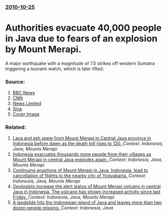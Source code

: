 ### [2010-10-25](/news/2010/10/25/index.md)

# Authorities evacuate 40,000 people in Java due to fears of an explosion by Mount Merapi. 

A major earthquake with a magnitude of 7.5 strikes off western Sumatra triggering a tsunami watch, which is later lifted.


### Source:

1. [BBC News](http://www.bbc.co.uk/news/world-europe-11621977)
2. [CNN](http://edition.cnn.com/2010/WORLD/asiapcf/10/25/indonesia.volcano.eruption/index.html?eref=edition)
3. [News Limited](http://www.news.com.au/national/aussie-swims-for-his-life-as-3m-tsunami-hits-mentawai-islands-after-indonesian-earthquake/story-e6frfkvr-1225943524571?referrer=email&source=eDM_newspulse&emcmp=Newspulse&emchn=Newsletter&emlist=Member)
4. [Sina](http://english.sina.com/world/2010/1025/345030.html)
4. [Cover Image](http://ichef.bbci.co.uk/news/1024/media/images/44536000/jpg/_44536487_breaking_splash_466x260.jpg)

### Related:

1. [Lava and ash spew from Mount Merapi in Central Java province in Indonesia before dawn as the death toll rises to 120. ](/news/2010/11/6/lava-and-ash-spew-from-mount-merapi-in-central-java-province-in-indonesia-before-dawn-as-the-death-toll-rises-to-120.md) _Context: Indonesia, Java, Mounts Merapi_
2. [Indonesia evacuates thousands more people from their villages as Mount Merapi in central Java explodes again. ](/news/2010/11/4/indonesia-evacuates-thousands-more-people-from-their-villages-as-mount-merapi-in-central-java-explodes-again.md) _Context: Indonesia, Java, Mounts Merapi_
3. [Continuing eruptions of Mount Merapi in Java, Indonesia, lead to cancellation of flights to the nearby city of Yogyakarta. ](/news/2010/11/2/continuing-eruptions-of-mount-merapi-in-java-indonesia-lead-to-cancellation-of-flights-to-the-nearby-city-of-yogyakarta.md) _Context: Indonesia, Java, Mounts Merapi_
4. [ Geologists increase the alert status of Mount Merapi volcano in central Java in Indonesia. The volcano has shown increased activity since last Friday. ](/news/2005/07/13/geologists-increase-the-alert-status-of-mount-merapi-volcano-in-central-java-in-indonesia-the-volcano-has-shown-increased-activity-since-l.md) _Context: Indonesia, Java, Mounts Merapi_
5. [A landslide hits the Indonesian island of Java and leaves more than two dozen people missing. ](/news/2017/04/1/a-landslide-hits-the-indonesian-island-of-java-and-leaves-more-than-two-dozen-people-missing.md) _Context: Indonesia, Java_
